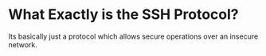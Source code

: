 # What Exactly is the SSH Protocol?
Its basically just a protocol which allows secure operations over an insecure network.
